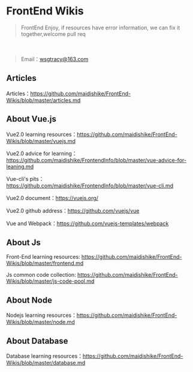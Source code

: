 # FrontEnd Wikis
> FrontEnd Enjoy, if resources have error information, we can fix it together,welcome pull req

　
> Email：wsgtracy@163.com

## Articles

Articles：https://github.com/maidishike/FrontEnd-Wikis/blob/master/articles.md

## About Vue.js

Vue2.0 learning resources：https://github.com/maidishike/FrontEnd-Wikis/blob/master/vuejs.md

Vue2.0 advice for learning：https://github.com/maidishike/FrontendInfo/blob/master/vue-advice-for-leaning.md

Vue-cli's pits：https://github.com/maidishike/FrontendInfo/blob/master/vue-cli.md

Vue2.0 document：https://vuejs.org/

Vue2.0 github address：https://github.com/vuejs/vue

Vue and Webpack：https://github.com/vuejs-templates/webpack

## About Js

Front-End learning resources: https://github.com/maidishike/FrontEnd-Wikis/blob/master/frontend.md

Js common code collection: https://github.com/maidishike/FrontEnd-Wikis/blob/master/js-code-pool.md

## About Node

Nodejs learning resources：https://github.com/maidishike/FrontEnd-Wikis/blob/master/node.md

## About Database

Database learning resources：https://github.com/maidishike/FrontEnd-Wikis/blob/master/database.md
